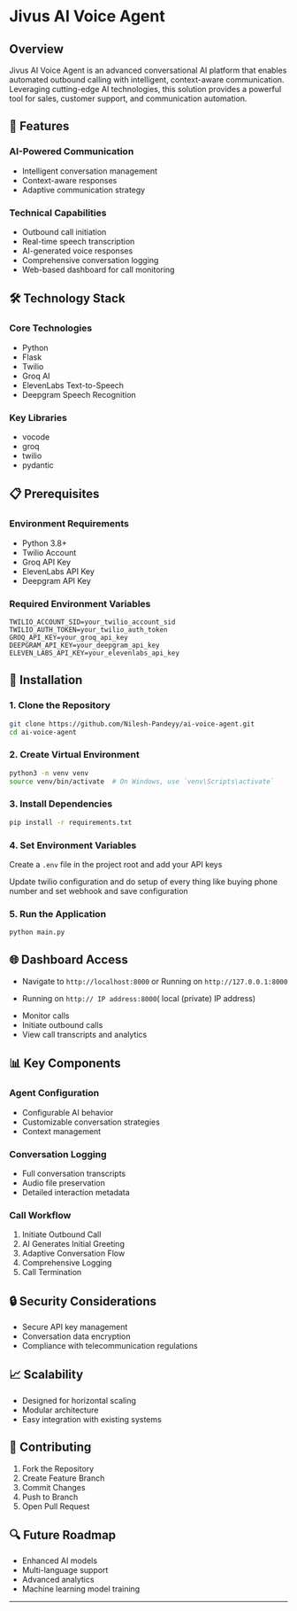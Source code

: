 # Jivus AI Voice Agent

## Overview

Jivus AI Voice Agent is an advanced conversational AI platform that enables automated outbound calling with intelligent, context-aware communication. Leveraging cutting-edge AI technologies, this solution provides a powerful tool for sales, customer support, and communication automation.

## 🚀 Features

### AI-Powered Communication
- Intelligent conversation management
- Context-aware responses
- Adaptive communication strategy

### Technical Capabilities
- Outbound call initiation
- Real-time speech transcription
- AI-generated voice responses
- Comprehensive conversation logging
- Web-based dashboard for call monitoring

## 🛠 Technology Stack

### Core Technologies
- Python
- Flask
- Twilio
- Groq AI
- ElevenLabs Text-to-Speech
- Deepgram Speech Recognition

### Key Libraries
- vocode
- groq
- twilio
- pydantic

## 📋 Prerequisites

### Environment Requirements
- Python 3.8+
- Twilio Account
- Groq API Key
- ElevenLabs API Key
- Deepgram API Key

### Required Environment Variables
```
TWILIO_ACCOUNT_SID=your_twilio_account_sid
TWILIO_AUTH_TOKEN=your_twilio_auth_token
GROQ_API_KEY=your_groq_api_key
DEEPGRAM_API_KEY=your_deepgram_api_key
ELEVEN_LABS_API_KEY=your_elevenlabs_api_key
```

## 🔧 Installation

### 1. Clone the Repository
```bash
git clone https://github.com/Nilesh-Pandeyy/ai-voice-agent.git
cd ai-voice-agent
```

### 2. Create Virtual Environment
```bash
python3 -m venv venv
source venv/bin/activate  # On Windows, use `venv\Scripts\activate`
```

### 3. Install Dependencies
```bash
pip install -r requirements.txt
```

### 4. Set Environment Variables
Create a `.env` file in the project root and add your API keys

Update twilio configuration and do setup of every thing like buying phone number and set webhook and save configuration

### 5. Run the Application
```bash
python main.py
```

## 🌐 Dashboard Access
- Navigate to `http://localhost:8000` or  Running on `http://127.0.0.1:8000`
 * Running on  `http:// IP address:8000`( local (private) IP address)
- Monitor calls
- Initiate outbound calls
- View call transcripts and analytics

## 📊 Key Components

### Agent Configuration
- Configurable AI behavior
- Customizable conversation strategies
- Context management

### Conversation Logging
- Full conversation transcripts
- Audio file preservation
- Detailed interaction metadata

### Call Workflow
1. Initiate Outbound Call
2. AI Generates Initial Greeting
3. Adaptive Conversation Flow
4. Comprehensive Logging
5. Call Termination

## 🔒 Security Considerations
- Secure API key management
- Conversation data encryption
- Compliance with telecommunication regulations

## 📈 Scalability
- Designed for horizontal scaling
- Modular architecture
- Easy integration with existing systems

## 🤝 Contributing
1. Fork the Repository
2. Create Feature Branch
3. Commit Changes
4. Push to Branch
5. Open Pull Request



## 🔍 Future Roadmap
- Enhanced AI models
- Multi-language support
- Advanced analytics
- Machine learning model training

---
